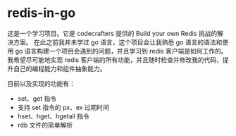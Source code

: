 # redis-in-go
这是一个学习项目。它是 codecrafters 提供的 Build your own Redis 挑战的解决方案。
在此之前我并未学过 go 语言，这个项目会让我熟悉 go 语言的语法和使用 go 语言构建一个项目会遇到的问题，并且学习到 redis 客户端是如何工作的。我希望尽可能地实现 redis 客户端的所有功能，并且随时检查并修改我的代码，提升自己的编程能力和组件抽象能力。

目前以及实现的功能有：

- set、get 指令
- 支持 set 指令的 px、ex 过期时间
- hset、hget、hgetall 指令
- rdb 文件的简单解析
